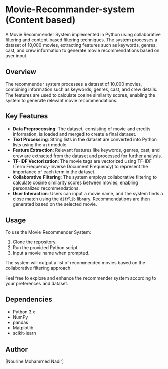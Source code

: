 # Movie-Recommander-system (Content based)
A Movie Recommender System implemented in Python using collaborative filtering and content-based filtering techniques. The system processes a dataset of 10,000 movies, extracting features such as keywords, genres, cast, and crew information to generate movie recommendations based on user input.


## Overview 

The recommender system processes a dataset of 10,000 movies, combining information such as keywords, genres, cast, and crew details. The features are used to calculate cosine similarity scores, enabling the system to generate relevant movie recommendations.

## Key Features

- **Data Preprocessing**: The dataset, consisting of movie and credits information, is loaded and merged to create a final dataset.
- **Text Processing**: String lists in the dataset are converted into Python lists using the `ast` module.
- **Feature Extraction**: Relevant features like keywords, genres, cast, and crew are extracted from the dataset and processed for further analysis.
- **TF-IDF Vectorization**: The movie tags are vectorized using TF-IDF (Term Frequency-Inverse Document Frequency) to represent the importance of each term in the dataset.
- **Collaborative Filtering**: The system employs collaborative filtering to calculate cosine similarity scores between movies, enabling personalized recommendations.
- **User Interaction**: Users can input a movie name, and the system finds a close match using the `difflib` library. Recommendations are then generated based on the selected movie.

## Usage

To use the Movie Recommender System:

1. Clone the repository.
2. Run the provided Python script.
3. Input a movie name when prompted.

The system will output a list of recommended movies based on the collaborative filtering approach.

Feel free to explore and enhance the recommender system according to your preferences and dataset.

## Dependencies

- Python 3.x
- NumPy
- pandas
- Matplotlib
- scikit-learn

## Author

[Nourine Mohammed Nadir]


